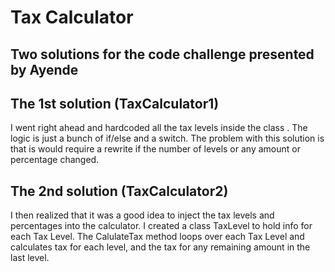 Tax Calculator
==============

Two solutions for the code challenge presented by Ayende
--------------------------------------------------------

The 1st solution (TaxCalculator1)
--------------------------------
I went right ahead and hardcoded all the tax levels inside the class . The logic is just a bunch of if/else and a switch.
The problem with this solution is that is would require a rewrite if the number of levels or any amount or percentage changed.

The 2nd solution (TaxCalculator2)
---------------------------------
I then realized that it was a good idea to inject the tax levels and percentages into the calculator. I created a class TaxLevel to hold info for each Tax Level.
The CalulateTax method loops over each Tax Level and calculates tax for each level, and the tax for any remaining amount in the last level.
